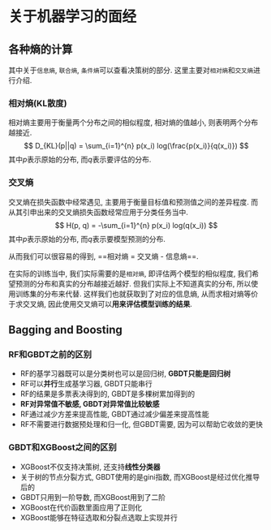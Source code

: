 # 关于机器学习的面经

## 各种熵的计算

其中关于`信息熵`, `联合熵`, `条件熵`可以查看决策树的部分. 这里主要对`相对熵`和`交叉熵`进行介绍.

### 相对熵(KL散度)

相对熵主要用于衡量两个分布之间的相似程度, 相对熵的值越小, 则表明两个分布越接近.
$$
D_{KL}(p||q) = \sum_{i=1}^{n} p(x_i) log(\frac{p(x_i)}{q(x_i)})
$$
其中$p$表示原始的分布, 而$q$表示要评估的分布.

### 交叉熵

交叉熵在损失函数中经常遇见, 主要用于衡量目标值和预测值之间的差异程度. 而从其引申出来的交叉熵损失函数经常应用于分类任务当中.
$$
H(p, q) = -\sum_{i=1}^{n} p(x_i) log(q(x_i))
$$
其中$p$表示原始的分布, 而$q$表示要模型预测的分布.

从而我们可以很容易的得到, ==相对熵 = 交叉熵 - 信息熵==. 

在实际的训练当中, 我们实际需要的是`相对熵`, 即评估两个模型的相似程度, 我们希望预测的分布和真实的分布越接近越好. 但我们实际上不知道真实的分布, 所以使用训练集的分布来代替. 这样我们也就获取到了对应的信息熵, 从而求相对熵等价于求交叉熵, 因此使用交叉熵可以**用来评估模型训练的结果**.

## Bagging and Boosting

### RF和GBDT之前的区别

- RF的基学习器既可以是分类树也可以是回归树, **GBDT只能是回归树**
- RF可以**并行**生成基学习器, GBDT只能串行
- RF的结果是多票表决得到的, GBDT是多棵树累加得到的
- **RF对异常值不敏感, GBDT对异常值比较敏感**
- RF通过减少方差来提高性能, GBDT通过减少偏差来提高性能
- RF不需要进行数据预处理和归一化, 但GBDT需要, 因为可以帮助它收敛的更快

### GBDT和XGBoost之间的区别

- XGBoost不仅支持决策树, 还支持**线性分类器**
- 关于树的节点分裂方式, GBDT使用的是gini指数, 而XGBoost是经过优化推导后的
- GBDT只用到一阶导数, 而XGBoost用到了二阶
- XGBoost在代价函数里面应用了正则化
- XGBoost能够在特征选取和分裂点选取上实现并行